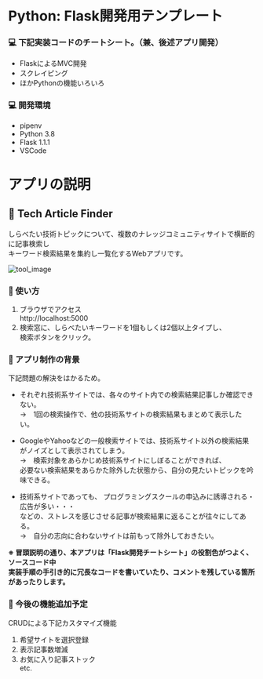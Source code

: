 # Python: Flask開発用テンプレート

### 💻 下記実装コードのチートシート。（兼、後述アプリ開発）
- FlaskによるMVC開発
- スクレイピング
- ほかPythonの機能いろいろ

### 💻 開発環境
- pipenv
- Python 3.8
- Flask 1.1.1
- VSCode


# アプリの説明

## __🔎 Tech Article Finder__

しらべたい技術トピックについて、複数のナレッジコミュニティサイトで横断的に記事検索し  
キーワード検索結果を集約し一覧化するWebアプリです。

![tool_image](https://user-images.githubusercontent.com/33124627/74113258-665aa800-4be6-11ea-9250-e2e3905ec655.png)

### 🔎 使い方

1. ブラウザでアクセス  
  http://localhost:5000
1. 検索窓に、しらべたいキーワードを1個もしくは2個以上タイプし、  
  検索ボタンをクリック。


### 🔎 アプリ制作の背景

下記問題の解決をはかるため。

- それぞれ技術系サイトでは、各々のサイト内での検索結果記事しか確認できない。  
  →　1回の検索操作で、他の技術系サイトの検索結果もまとめて表示したい。

- GoogleやYahooなどの一般検索サイトでは、技術系サイト以外の検索結果がノイズとして表示されてしまう。  
  →　検索対象をあらかじめ技術系サイトにしぼることができれば、  
  必要ない検索結果をあらかた除外した状態から、自分の見たいトピックを吟味できる。

- 技術系サイトであっても、
  プログラミングスクールの申込みに誘導される・広告が多い・・・  
  などの、ストレスを感じさせる記事が検索結果に返ることが往々にしてある。  
  →　自分の志向に合わないサイトは前もって除外しておきたい。


__※ 冒頭説明の通り、本アプリは「Flask開発チートシート」の役割色がつよく、ソースコード中  
実装手順の手引き的に冗長なコードを書いていたり、コメントを残している箇所があったりします。__


### 🔎 今後の機能追加予定

  CRUDによる下記カスタマイズ機能
  1. 希望サイトを選択登録
  1. 表示記事数増減
  1. お気に入り記事ストック  
  etc.

